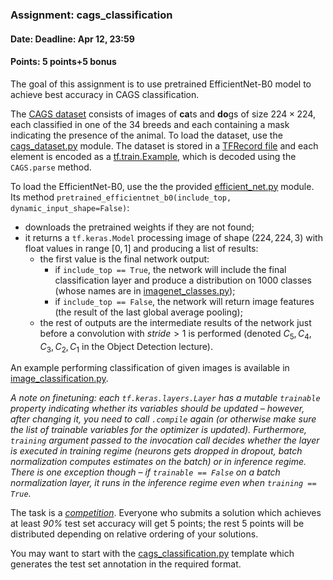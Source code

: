 ### Assignment: cags_classification
#### Date: Deadline: Apr 12, 23:59
#### Points: 5 points+5 bonus

The goal of this assignment is to use pretrained EfficientNet-B0 model to
achieve best accuracy in CAGS classification.

The [CAGS dataset](https://ufal.mff.cuni.cz/~straka/courses/npfl114/2021/demos/cags_train.html) consists
of images of **ca**ts and **do**gs of size $224×224$, each classified in one of
the 34 breeds and each containing a mask indicating the presence of the animal.
To load the dataset, use the [cags_dataset.py](https://github.com/ufal/npfl114/tree/past-2021/labs/05/cags_dataset.py)
module. The dataset is stored in a
[TFRecord file](https://www.tensorflow.org/api_docs/python/tf/data/TFRecordDataset)
and each element is encoded as a
[tf.train.Example](https://www.tensorflow.org/api_docs/python/tf/train/Example),
which is decoded using the `CAGS.parse` method.

To load the EfficientNet-B0, use the the provided
[efficient_net.py](https://github.com/ufal/npfl114/tree/past-2021/labs/05/efficient_net.py)
module. Its method `pretrained_efficientnet_b0(include_top, dynamic_input_shape=False)`:
- downloads the pretrained weights if they are not found;
- it returns a `tf.keras.Model` processing image of shape $(224, 224, 3)$ with
  float values in range $[0, 1]$ and producing a list of results:
  - the first value is the final network output:
    - if `include_top == True`, the network will include the final classification
      layer and produce a distribution on 1000 classes (whose names are in
      [imagenet_classes.py](https://github.com/ufal/npfl114/tree/past-2021/labs/05/imagenet_classes.py));
    - if `include_top == False`, the network will return image features (the result
      of the last global average pooling);
  - the rest of outputs are the intermediate results of the network just before
    a convolution with $\textit{stride} > 1$ is performed (denoted $C_5,
    C_4, C_3, C_2, C_1$ in the Object Detection lecture).

An example performing classification of given images is available in
[image_classification.py](https://github.com/ufal/npfl114/tree/past-2021/labs/05/image_classification.py).

_A note on finetuning: each `tf.keras.layers.Layer` has a mutable `trainable`
property indicating whether its variables should be updated – however, after
changing it, you need to call `.compile` again (or otherwise make sure the list
of trainable variables for the optimizer is updated). Furthermore, `training`
argument passed to the invocation call decides whether the layer is executed in
training regime (neurons gets dropped in dropout, batch normalization computes
estimates on the batch) or in inference regime. There is one exception though
– if `trainable == False` on a batch normalization layer, it runs in the
inference regime even when `training == True`._

The task is a [_competition_](https://ufal.mff.cuni.cz/courses/npfl114/2021-summer#competitions). Everyone who submits a solution
which achieves at least _90%_ test set accuracy will get 5 points; the rest
5 points will be distributed depending on relative ordering of your solutions.

You may want to start with the
[cags_classification.py](https://github.com/ufal/npfl114/tree/past-2021/labs/05/cags_classification.py)
template which generates the test set annotation in the required format.

